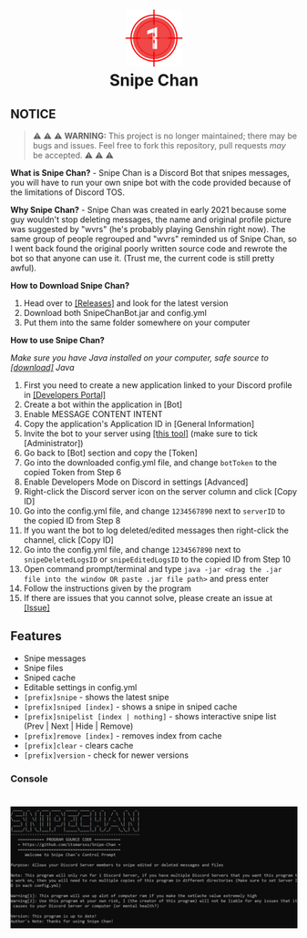 <h1 align="center">
<img src="/assets/image.png" alt="Icon" width="100" height="100">
<br>
Snipe Chan
<br>
</h1>

## NOTICE
> :warning: :warning: :warning: **WARNING:** This project is no longer maintained; there may be bugs and issues. Feel free to fork this repository, pull requests *may* be accepted. :warning: :warning: :warning:

**What is Snipe Chan?** -
 Snipe Chan is a Discord Bot that snipes messages, you will have to run your own snipe bot with the code provided because of the limitations of Discord TOS.

**Why Snipe Chan?** -
Snipe Chan was created  in early 2021 because some guy wouldn't stop deleting messages, the name and original profile picture was suggested by "wvrs" (he's probably playing Genshin right now). The same group of people regrouped and "wvrs" reminded us of Snipe Chan, so I went back found the original poorly written source code and rewrote the bot so that anyone can use it. (Trust me, the current code is still pretty awful).

**How to Download Snipe Chan?** 
1. Head over to [[Releases]](https://github.com/itsmarsss/Snipe-Chan/releases) and look for the latest version
2. Download both SnipeChanBot.jar and config.yml
3. Put them into the same folder somewhere on your computer

**How to use Snipe Chan?**

*Make sure you have Java installed on your computer, safe source to [[download]](https://www.oracle.com/java/technologies/downloads/) Java*
1. First you need to create a new application linked to your Discord profile in [[Developers Portal]](https://discord.com/developers/applications)
2. Create a bot within the application in [Bot]
3. Enable MESSAGE CONTENT INTENT
4. Copy the application's Application ID in [General Information]
5. Invite the bot to your server using [[this tool]](https://discordapi.com/permissions.html) (make sure to tick [Administrator])
6. Go back to [Bot] section and copy the [Token]
7. Go into the downloaded config.yml file, and change `botToken` to the copied Token from Step 6
8. Enable Developers Mode on Discord in settings [Advanced]
9. Right-click the Discord server icon on the server column and click [Copy ID]
10. Go into the config.yml file, and change `1234567890` next to `serverID` to the copied ID from Step 8
11. If you want the bot to log deleted/edited messages then right-click the channel, click [Copy ID]
12. Go into the config.yml file, and change `1234567890` next to `snipeDeletedLogsID` or `snipeEditedLogsID` to the copied ID from Step 10
13. Open command prompt/terminal and type `java -jar <drag the .jar file into the window OR paste .jar file path>` and press enter
14. Follow the instructions given by the program
15. If there are issues that you cannot solve, please create an issue at [[Issue]](https://github.com/itsmarsss/Snipe-Chan/issues)

## Features
- Snipe messages
- Snipe files
- Sniped cache
- Editable settings in config.yml
- `[prefix]snipe` - shows the latest snipe
- `[prefix]sniped [index]` - shows a snipe in sniped cache
- `[prefix]snipelist [index | nothing]` - shows interactive snipe list (Prev | Next | Hide | Remove)
- `[prefix]remove [index]` - removes index from cache
- `[prefix]clear` - clears cache
- `[prefix]version` - check for newer versions

<!---## Upcoming Features
- Editable status and status message

NOTE: Feel free to suggest any features you want!

## Images
### Bot Messages
<h1 align="center">
<img src="/assets/image0.png" alt="Icon" width="3184" </img>
</h1>
<h1 align="center">
<img src="/assets/image1.png" alt="Icon" width="3184" </img>
</h1>--->

### Console
<h1 align="center">
<img src="/assets/image2.png" alt="Icon">
</h1>

<!---### Wvrs!11!1
<h1 align="center">
<img src="/assets/image3.png" alt="Icon" width="200" height="200">
</h1>
<h1 align="center">
<img src="/assets/image4.png" alt="Icon" width="367" height="336">
</h1>

## Video Demonstrations
*In the process of making*--->
